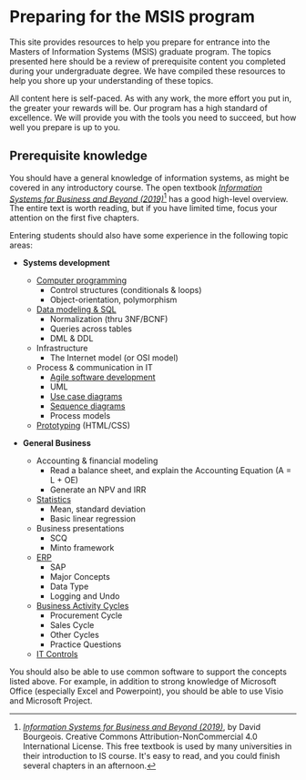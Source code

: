 # Preparing for the MSIS program

This site provides resources to help you prepare for entrance into the Masters of Information Systems (MSIS) graduate program. The topics presented here should be a review of prerequisite content you completed during your undergraduate degree. We have compiled these resources to help you shore up your understanding of these topics.

All content here is self-paced. As with any work, the more effort you put in, the greater your rewards will be. Our program has a high standard of excellence. We will provide you with the tools you need to succeed, but how well you prepare is up to you.

## Prerequisite knowledge

You should have a general knowledge of information systems, as might be covered in any introductory course. The open textbook [_Information Systems for Business and Beyond (2019)_][open-is-text][^open-txt-fn] has a good high-level overview. The entire text is worth reading, but if you have limited time, focus your attention on the first five chapters.

[open-is-text]:https://opentextbook.site/informationsystems2019/
[^open-txt-fn]: [_Information Systems for Business and Beyond (2019)_][open-is-text], by David Bourgeois. Creative Commons Attribution-NonCommercial 4.0 International License. This free textbook is used by many universities in their introduction to IS course. It's easy to read, and you could finish several chapters in an afternoon.

Entering students should also have some experience in the following topic areas:

- **Systems development**

    * [Computer programming](programming/)
        - Control structures (conditionals & loops)
        - Object-orientation, polymorphism
    * [Data modeling & SQL](data/)
        - Normalization (thru 3NF/BCNF)
        - Queries across tables
        - DML & DDL
    * Infrastructure
        - The Internet model (or OSI model)
    * Process & communication in IT
        - [Agile software development](agile)
        - UML
        - [Use case diagrams](usecase)
        - [Sequence diagrams](sequencediagrams)
        - Process models
    * [Prototyping](prototyping) (HTML/CSS)

- **General Business**
    * Accounting & financial modeling
        - Read a balance sheet, and explain the Accounting Equation (A = L + OE)
        - Generate an NPV and IRR
    * [Statistics](statistics)
        - Mean, standard deviation
        - Basic linear regression
    * Business presentations
        - SCQ
        - Minto framework
    * [ERP](ERP/)  
        - SAP
        - Major Concepts
        - Data Type
        - Logging and Undo
    * [Business Activity Cycles](business_cycles)
        - Procurement Cycle
        - Sales Cycle
        - Other Cycles
        - Practice Questions
    * [IT Controls](it_controls)

You should also be able to use common software to support the concepts listed above. For example, in addition to strong knowledge of Microsoft Office (especially Excel and Powerpoint), you should be able to use Visio and Microsoft Project.
